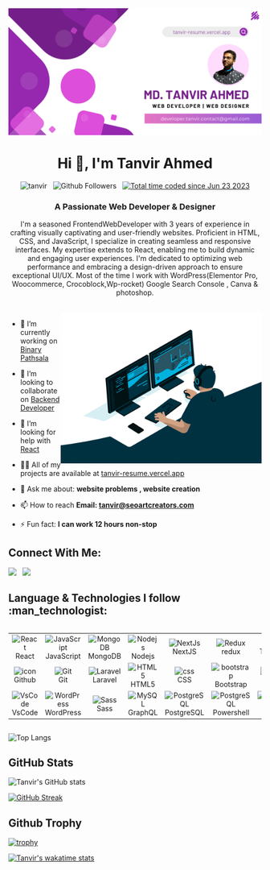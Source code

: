 <a href="https://www.linkedin.com/in/webdevtanvir" target="_blank" rel="noreferrer">
    <img src="github-profile.png" align="center" alt="banner" />
</a>

<h1 align="center">Hi 👋, I'm Tanvir Ahmed</h1>
<p align="center">
<img src="https://komarev.com/ghpvc/?username=webdevtanvir&label=Profile%20views&color=0e75b6&style=flat" alt="tanvir" /> &nbsp; <img src="https://img.shields.io/github/followers/webdevtanvir?label=%20Followers&style=social" alt="Github Followers"> &nbsp; <a href="https://wakatime.com/@4c3b2983-750a-41d6-87f7-19c74c2b7b8e"><img src="https://wakatime.com/badge/user/4c3b2983-750a-41d6-87f7-19c74c2b7b8e.svg" alt="Total time coded since Jun 23 2023" /></a> 
</p>

<h3 align="center">A Passionate Web Developer & Designer</h3>
<p align='center'>I'm a seasoned FrontendWebDeveloper with 3 years of experience in crafting visually captivating and user-friendly websites.
Proficient in HTML, CSS, and JavaScript, I specialize in creating seamless and responsive interfaces. My expertise extends to React,
enabling me to build dynamic and engaging user experiences. I'm dedicated to optimizing web performance and embracing a design-driven approach to ensure exceptional UI/UX.
 Most of the time I work with WordPress(Elementor Pro, Woocommerce, Crocoblock,Wp-rocket) Google Search Console , Canva & photoshop.</p>

<br />

<img align="right" alt="Coding" width="400" src="tanvir-coding.gif">

- 🔭 I’m currently working on [Binary Pathsala](https://www.binarypathsala.com)

- 👯 I’m looking to collaborate on [Backend Developer](https://www.linkedin.com/in/webdevtanvir)

- 🤝 I’m looking for help with [React](https://www.reactjs.com)

- 👨‍💻 All of my projects are available at [tanvir-resume.vercel.app](tanvir-resume.vercel.app)

- 💬 Ask me about: **website problems , website creation**

- 📫 How to reach **Email: tanvir@seoartcreators.com**

- ⚡ Fun fact: **I can work 12 hours non-stop**



## Connect With Me:
<a target="_blank" href="mailto:tanvir@seoartcreators.com"><img src="https://user-images.githubusercontent.com/64092765/178427267-133abe7d-d825-4569-adab-3a4816fdcd99.png" style="width: 30px" /></a> &nbsp;
<a target="_blank" href="https://www.linkedin.com/in/webdevtanvir"><img src="https://cdn.jsdelivr.net/gh/devicons/devicon/icons/linkedin/linkedin-original.svg" style="width: 30px" /></a>


<h2>Language & Technologies I follow :man_technologist:</h2>
<div style="display: flex; align-items: flex-start; align: center">
<table align="center">
  <tr>
    <td align="center" width="96">
        <img src="https://techstack-generator.vercel.app/react-icon.svg" alt="React" width="48" hebight="48" /><br>React
    </td>
     </td>
              <td align="center" width="96">
        <img src="https://skillicons.dev/icons?i=js" width="48" height="48" alt="JavaScript" />
      <br>JavaScript
    </td>
     <td align="center" width="96">
        <img src="https://skillicons.dev/icons?i=mongodb" width="48" height="48" alt="MongoDB" />
      <br>MongoDB
    </td>
        <td align="center" width="96">
        <img src="https://skillicons.dev/icons?i=nodejs" width="48" height="48" alt="Nodejs" />
      <br>Nodejs
      </td>
    <td align="center" width="96">
        <img src="https://skillicons.dev/icons?i=nextjs" width="48" height="48" alt="NextJs" />
      <br>NextJS
    </td>
     <td align="center" width="96">
        <img src="https://techstack-generator.vercel.app/redux-icon.svg" alt="Redux" width="65" height="65" />
      <br>redux
    </td>
         <td align="center" width="96">
        <img src="https://skillicons.dev/icons?i=ts" width="48" height="48" alt="Sass" /><br>TypeScript
    </td>
     <td align="center"  width="96">
        <img src="https://skillicons.dev/icons?i=express" width="48" height="48" alt="Laravel" />
      <br>Express
    </td>
     <td align="center" width="96">
        <img src="https://techstack-generator.vercel.app/mysql-icon.svg" alt="icon" width="65" height="65" />
      <br>MySQL
    </td>
<!--     <td align="center" width="96">
        <img src="https://techstack-generator.vercel.app/aws-icon.svg" alt="icon" width="65" height="65" />
      <br>AWS
    </td> -->
  </tr>
  <tr>
    <td align="center" width="96">
        <img src="https://techstack-generator.vercel.app/github-icon.svg" alt="icon" width="65" height="65" />
      <br>Github
    </td>
    <td align="center" width="96"> 
        <img src="https://user-images.githubusercontent.com/25181517/192108372-f71d70ac-7ae6-4c0d-8395-51d8870c2ef0.png" width="48" height="48" alt="Git" />
      <br>Git
    </td>
    <td align="center"  width="96">
        <img src="https://skillicons.dev/icons?i=laravel" width="48" height="48" alt="Laravel" />
      <br>Laravel
    </td>
    <td align="center"  width="96">
        <img src="https://skillicons.dev/icons?i=html" width="48" height="48" alt="HTML5" />
      <br>HTML5
    </td>
    <td align="center" width="96">
        <img src="https://skillicons.dev/icons?i=css" width="48" height="48" alt="css" />
      <br>CSS
    </td>
    <td align="center"  width="96">
        <img src="https://skillicons.dev/icons?i=bootstrap" width="48" height="48" alt="bootstrap" />
      <br>Bootstrap
    </td>
    <td align="center" width="96">
        <img src="https://skillicons.dev/icons?i=tailwind" width="48" height="48" alt="tailwind" />
      <br>Tailwind
    </td>
    <td align="center" width="96">
        <img src="https://skillicons.dev/icons?i=ps" width="48" height="48" alt="jQuery" />
      <br>PS
    </td>
     <td align="center" width="96">
        <img src="https://skillicons.dev/icons?i=postman" width="48" height="48" alt="jQuery" />
      <br>Postman
    </td>
<!--    <td align="center" width="96">
        <img src="https://techstack-generator.vercel.app/prettier-icon.svg" alt="icon" width="65" height="65" />
      <br>Prettier -->
  </tr>
 <tr>
    </td>
            <td align="center" width="96">
        <img src="https://skillicons.dev/icons?i=vscode" width="48" height="48" alt="VsCode" />
      <br>VsCode
    </td>
              <td align="center" width="96">
        <img src="https://skillicons.dev/icons?i=wordpress" width="48" height="48" alt="WordPress" />
      <br>WordPress
              <td align="center" width="96">
        <img src="https://skillicons.dev/icons?i=sass" width="48" height="48" alt="Sass" />
      <br>Sass
    </td>
              <td align="center" width="96">
        <img src="https://skillicons.dev/icons?i=graphql" width="48" height="48" alt="MySQL" />
      <br>GraphQL
    </td>
    <td align="center" width="96">
        <img src="https://skillicons.dev/icons?i=postgres" width="48" height="48" alt="PostgreSQL" />
      <br>PostgreSQL
    </td>
  <td align="center" width="96">
        <img src="https://skillicons.dev/icons?i=powershell" width="48" height="48" alt="PostgreSQL" />
      <br>Powershell
    </td>
  <td align="center" width="96">
        <img src="https://skillicons.dev/icons?i=nginx" width="48" height="48" alt="PostgreSQL" />
      <br>Nginx
    </td>
<!--   <td align="center" width="96">
        <img src="https://skillicons.dev/icons?i=materialui" width="48" height="48" alt="materialUI" />
      <br>Material UI
    </td> -->
   <td align="center" width="96">
        <img src="https://skillicons.dev/icons?i=firebase" width="48" height="48" alt="Sass" />
      <br>Firebase
    </td>
   <td align="center"  width="96">
        <img src="https://skillicons.dev/icons?i=docker" width="48" height="48" alt="docker" />
      <br>Docker
    </td>
 </tr>
</table>
<br>
</div>

![Top Langs](https://github-readme-stats.vercel.app/api/top-langs/?username=webdevtanvir\&layout=compact\&bg_color=30,e96443,904e95\&title_color=fff\&text_color=fff&hide_border=true)

## GitHub Stats

![Tanvir's GitHub stats](https://github-readme-stats.vercel.app/api?username=webdevtanvir\&bg_color=30,e96443,904e95\&title_color=fff\&text_color=fff&hide_border=true)

[![GitHub Streak](https://github-readme-streak-stats.herokuapp.com?user=webdevtanvir&theme=highcontrast&hide_border=true&border_radius=5&date_format=M%20j%5B%2C%20Y%5D&card_width=450&background=30%2CE96443%2C904E95)](https://git.io/streak-stats)

## Github Trophy

[![trophy](https://github-profile-trophy.vercel.app/?username=webdevtanvir\&bg_color=30,e96443,904e95\&title_color=fff)](https://github.com/ryo-ma/github-profile-trophy)

<p align="center"><a target="_blank" rel="noreferrer" href="https://github-readme-stats.vercel.app/api/wakatime?username=webdevtanvir%22%3E" <img src="https://github-readme-stats.vercel.app/api/wakatime?username=webdevtanvir" alt="Total time coded since Jul 07 2023" /></a></p>

[![Tanvir's wakatime stats](https://github-readme-stats.vercel.app/api/wakatime?username=asif064)](https://github.com/webdevtanvir/github-readme-stats)
